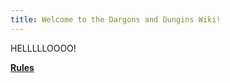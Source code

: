 ```yaml
---
title: Welcome to the Dargons and Dungins Wiki!
---
```


HELLLLLOOOO!

[**Rules**](https://docs.google.com/document/d/1sRJZ-3RijNMBs3fj8prLtzR8Y_KNE0EHa8uDE0Ri63M/edit?tab=t.0)
